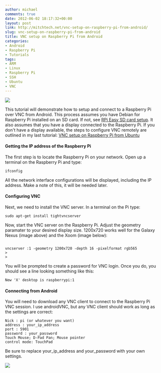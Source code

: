 ```yaml
---
author: michael
comments: true
date: 2012-06-02 18:17:32+00:00
layout: post
link: http://mitchtech.net/vnc-setup-on-raspberry-pi-from-android/
slug: vnc-setup-on-raspberry-pi-from-android
title: VNC setup on Raspberry Pi from Android
categories:
- Android
- Raspberry Pi
- Tutorials
tags:
- ARM
- Linux
- Raspberry Pi
- SSH
- Ubuntu
- VNC
---
```


[![](http://mitchtech.net/wp-content/uploads/2012/06/nexus-pi-vnc-300x225.jpg)](http://mitchtech.net/vnc-setup-on-raspberry-pi-from-android/nexus-pi-vnc/)

This tutorial will demonstrate how to setup and connect to a Raspberry Pi over VNC from Android. This process assumes you have Debian for Raspberry Pi installed on an SD card. If not, see [RPi Easy SD card setup](http://elinux.org/RPi_Easy_SD_Card_Setup). It also assumes that you have a display connected to the Raspberry Pi. If you don't have a display available, the steps to configure VNC remotely are outlined in my last tutorial: [VNC setup on Raspberry Pi from Ubuntu](http://mitchtech.net/vnc-setup-on-raspberry-pi-from-ubuntu/)

#### Getting the IP address of the Raspberry Pi

The first step is to locate the Raspberry Pi on your network. Open up a terminal on the Raspberry Pi and type:

```
ifconfig
```

All the network interface configurations will be displayed, including the IP address. Make a note of this, it will be needed later.

#### Configuring VNC

Next, we need to install the VNC server. In a terminal on the Pi type:

```
sudo apt-get install tightvncserver
```

Now, start the VNC server on the Raspberry Pi. Adjust the geometry paramater to your desired display size. 1200x720 works well for the Galaxy Nexus (image above) and the Xoom (image below):

```

vncserver :1 -geometry 1200x720 -depth 16 -pixelformat rgb565
>
>

```

You will be prompted to create a password for VNC login. Once you do, you should see a line looking something like this:

```
New 'X' desktop is raspberrypi:1
```

#### Connecting from Android

You will need to download any VNC client to connect to the Raspberry Pi VNC session. I use androidVNC, but any VNC client should work as long as the settings are correct:

```
Nick : pi (or whatever you want)
address : your_ip_address
port : 5901
password : your_password
Touch Mouse; D-Pad Pan; Mouse pointer
control mode: TouchPad
```

Be sure to replace your_ip_address and your_password with your own settings.

[![](http://mitchtech.net/wp-content/uploads/2012/06/xoom-pi-vnc-300x225.jpg)](http://mitchtech.net/vnc-setup-on-raspberry-pi-from-android/xoom-pi-vnc/)

